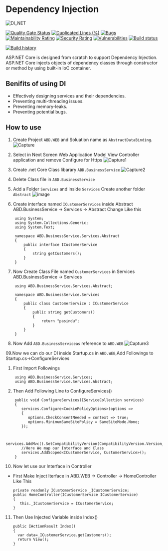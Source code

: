 # Dependency Injection 
![DI_NET](https://user-images.githubusercontent.com/21302583/68460253-58833880-022d-11ea-97b0-795ff0b58bc5.png)

[![Quality Gate Status](https://sonarcloud.io/api/project_badges/measure?project=PasinduUmayanga_DependencyInjectionExample&metric=alert_status)](https://sonarcloud.io/summary/new_code?id=PasinduUmayanga_DependencyInjectionExample)
[![Duplicated Lines (%)](https://sonarcloud.io/api/project_badges/measure?project=PasinduUmayanga_DependencyInjectionExample&metric=duplicated_lines_density)](https://sonarcloud.io/summary/new_code?id=PasinduUmayanga_DependencyInjectionExample)
[![Bugs](https://sonarcloud.io/api/project_badges/measure?project=PasinduUmayanga_DependencyInjectionExample&metric=bugs)](https://sonarcloud.io/summary/new_code?id=PasinduUmayanga_DependencyInjectionExample)
[![Maintainability Rating](https://sonarcloud.io/api/project_badges/measure?project=PasinduUmayanga_DependencyInjectionExample&metric=sqale_rating)](https://sonarcloud.io/summary/new_code?id=PasinduUmayanga_DependencyInjectionExample)
[![Security Rating](https://sonarcloud.io/api/project_badges/measure?project=PasinduUmayanga_DependencyInjectionExample&metric=security_rating)](https://sonarcloud.io/summary/new_code?id=PasinduUmayanga_DependencyInjectionExample)
[![Vulnerabilities](https://sonarcloud.io/api/project_badges/measure?project=PasinduUmayanga_DependencyInjectionExample&metric=vulnerabilities)](https://sonarcloud.io/summary/new_code?id=PasinduUmayanga_DependencyInjectionExample)
[![Build status](https://ci.appveyor.com/api/projects/status/2ts29stgii1xhhng?svg=true)](https://ci.appveyor.com/project/Mahadenamuththa/dependencyinjectionexample)

[![Build history](https://buildstats.info/appveyor/chart/Mahadenamuththa/dependencyinjectionexample)](https://ci.appveyor.com/project/Mahadenamuththa/dependencyinjectionexample/history)
 
ASP.NET Core is designed from scratch to support Dependency Injection. ASP.NET Core injects objects of dependency classes through constructor or method by using built-in IoC container.

## Benifits of using DI
* Effectively designing services and their dependencies.
* Preventing multi-threading issues.
* Preventing memory-leaks.
* Preventing potential bugs.

## How to use

01. Create Project `ABD.WEB` and Soluation name as `AbstractDataBinding`.
    ![Capture](https://user-images.githubusercontent.com/21302583/68460885-ee6b9300-022e-11ea-8f93-77759adaecc4.PNG)
    
02. Select in Next Screen Web Application Model View Controller application and remove Configure for Https
    ![Capture1](https://user-images.githubusercontent.com/21302583/68460997-3b4f6980-022f-11ea-9afb-9f1c11e1def1.PNG)
    
03. Create .net Core Class libarary `ABD.BusinessService`
    ![Capture2](https://user-images.githubusercontent.com/21302583/68461183-a5680e80-022f-11ea-8983-1b47bf337e54.PNG)

04. Delete Class file in `ABD.BusinessService`
05. Add a Folder `Services` and inside `Services` Create another folder `Abstract` 
    ![image](https://user-images.githubusercontent.com/21302583/68461374-1a3b4880-0230-11ea-9fd9-9ff77562817c.png)
    
06. Create interface named `ICustomerServices` inside Abstract ABD.BusinessService -> Services -> Abstract Change Like this
```cSharp
    using System;
    using System.Collections.Generic;
    using System.Text;

    namespace ABD.BusinessService.Services.Abstract
    {
        public interface ICustomerService
        {
            string getCustomers();
        }
    }
```
07. Now Create Class File named `CustomerServices` in Services ABD.BusinessService -> Services
```cSharp
    using ABD.BusinessService.Services.Abstract;

    namespace ABD.BusinessService.Services
    {
        public class CustomerService : ICustomerService
        {
            public string getCustomers()
            {
                return "pasindu";
            }
        }
    }
```

08. Now Add `ABD.BusinessServiceas` reference to `ABD.WEB`
    ![Capture3](https://user-images.githubusercontent.com/21302583/68461790-1cea6d80-0231-11ea-951e-e66c1b8963b1.PNG)
    
09.Now we can do our DI inside Startup.cs in `ABD.WEB`,Add Followings to Startup.cs->ConfigureServices

   01. First Import Followings
   ```cSharp
       using ABD.BusinessService.Services;
       using ABD.BusinessService.Services.Abstract;
   ```

   02. Then Add Following Line to ConfigureServices()
   ```cSharp
       public void ConfigureServices(IServiceCollection services)
       {
          services.Configure<CookiePolicyOptions>(options =>
          {
             options.CheckConsentNeeded = context => true;
             options.MinimumSameSitePolicy = SameSiteMode.None;
          });


          services.AddMvc().SetCompatibilityVersion(CompatibilityVersion.Version_2_2);
          //Here We map our Interface and Class
          services.AddScoped<ICustomerService, CustomerService>();
       }
   ```
   
10. Now let use our Interface in Controller
   
   * First Make Inject Iterface in ABD.WEB -> Controller -> HomeController Like This

     ```cSharp   
     private readonly ICustomerService _ICustomerService;
     public HomeController(ICustomerService ICustomerService)
     {
        this._ICustomerService = ICustomerService;
     }
     ```
11. Then Use Injected Variable inside Index()
    ```Csharp
    public IActionResult Index()
    {
      var data=_ICustomerService.getCustomers();
      return View();
    }
    ```

